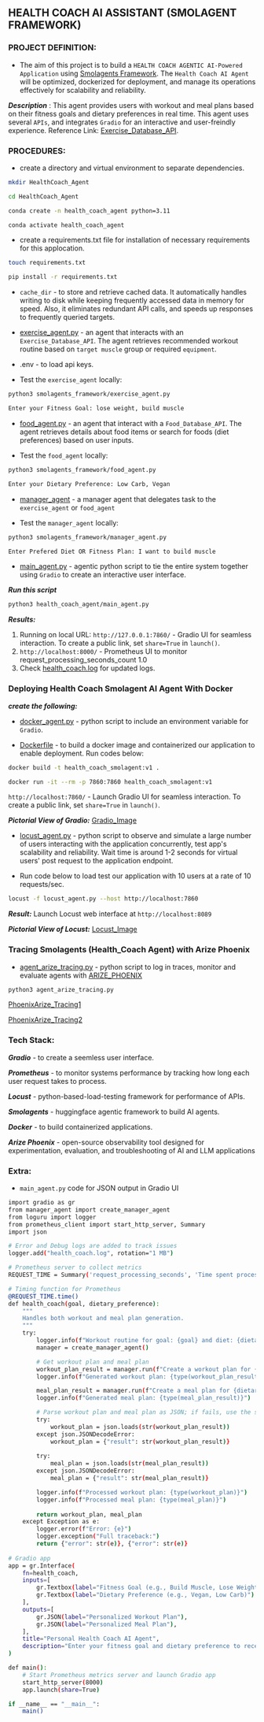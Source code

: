 ## HEALTH COACH AI ASSISTANT (SMOLAGENT FRAMEWORK)

### PROJECT DEFINITION: 

* The aim of this project is to build a ```HEALTH COACH AGENTIC AI-Powered Application``` using [Smolagents Framework](https://huggingface.co/learn/agents-course/unit2/smolagents/introduction). The ```Health Coach AI Agent``` will be optimized, dockerized for deployment, and manage its operations effectively for scalability and reliability.

***Description*** : This agent provides users with workout and meal plans based on their fitness goals and dietary preferences in real time. This agent uses several ```APIs```, and integrates ```Gradio``` for an interactive and user-freindly experience. Reference Link: [Exercise_Database_API](https://exercisedb-api.vercel.app/docs).

### PROCEDURES:

* create a directory and virtual environment to separate dependencies.

```bash
mkdir HealthCoach_Agent

cd HealthCoach_Agent

conda create -n health_coach_agent python=3.11

conda activate health_coach_agent
```

* create a requirements.txt file for installation of necessary requirements for this applocation.

```bash
touch requirements.txt

pip install -r requirements.txt
```

* ```cache_dir``` - to store and retrieve cached data. It automatically handles writing to disk while keeping frequently accessed data in memory for speed. Also, it eliminates redundant API calls, and speeds up responses to frequently queried targets.

* [exercise_agent.py](https://github.com/bluemusk24/HealthCoach_Agent/blob/main/smolagents_framework/exercise_agent.py) - an agent that interacts with an ```Exercise_Database_API```. The agent retrieves recommended workout routine based on ```target muscle``` group or required ```equipment```.

* .env - to load api keys.

* Test the ```exercise_agent``` locally:
```bash
python3 smolagents_framework/exercise_agent.py

Enter your Fitness Goal: lose weight, build muscle
```

* [food_agent.py](https://github.com/bluemusk24/HealthCoach_Agent/blob/main/smolagents_framework/food_agent.py) - an agent that interact with a ```Food_Database_API```. The agent retrieves details about food items or search for foods (diet preferences) based on user inputs.

* Test the ```food_agent``` locally:
```bash
python3 smolagents_framework/food_agent.py

Enter your Dietary Preference: Low Carb, Vegan
```

* [manager_agent](https://github.com/bluemusk24/HealthCoach_Agent/blob/main/smolagents_framework/manager_agent.py) - a manager agent that delegates task to the ```exercise_agent``` or ```food_agent```

* Test the ```manager_agent``` locally:
```bash
python3 smolagents_framework/manager_agent.py

Enter Prefered Diet OR Fitness Plan: I want to build muscle
```

* [main_agent.py](https://github.com/bluemusk24/HealthCoach_Agent/blob/main/smolagents_framework/main_agent.py) - agentic python script to tie the entire system together using ```Gradio``` to create an interactive user interface.

***Run this script***
```bash
python3 health_coach_agent/main_agent.py
```

***Results:***
1. Running on local URL: ```http://127.0.0.1:7860/``` - Gradio UI for seamless interaction. To create a public link, set `share=True` in `launch()`.
2. ```http://localhost:8000/``` - Prometheus UI to monitor request_processing_seconds_count 1.0
3. Check [health_coach.log](https://github.com/bluemusk24/HealthCoach_Agent/blob/main/health_coach.log) for updated logs.

###  Deploying Health Coach Smolagent AI Agent With Docker

***create the following:***

* [docker_agent.py](https://github.com/bluemusk24/HealthCoach_Agent/blob/main/smolagents_framework/docker_agent.py) - python script to include an environment variable for ```Gradio```.

* [Dockerfile](https://github.com/bluemusk24/HealthCoach_Agent/blob/main/smolagents_framework/Dockerfile) - to build a docker image and containerized our application to enable deployment. Run codes below:
```bash
docker build -t health_coach_smolagent:v1 .

docker run -it --rm -p 7860:7860 health_coach_smolagent:v1
```

```http://localhost:7860/``` - Launch Gradio UI for seamless interaction. To create a public link, set `share=True` in `launch()`.

***Pictorial View of Gradio:*** [Gradio_Image](https://github.com/bluemusk24/HealthCoach_Agent/blob/main/smolagents_framework/gradio.jpeg)

* [locust_agent.py](https://github.com/bluemusk24/HealthCoach_Agent/blob/main/smolagents_framework/locust_agent.py) - python script to observe and simulate a large number of users interacting with the application concurrently, test app's scalability and reliability. Wait time is around 1-2 seconds for virtual users' post request to the application endpoint. 

* Run code below to load test our application with 10 users at a rate of 10 requests/sec.

```bash
locust -f locust_agent.py --host http://localhost:7860
```
***Result:*** Launch Locust web interface at ```http://localhost:8089```

***Pictorial View of Locust:*** [Locust_Image](https://github.com/bluemusk24/HealthCoach_Agent/blob/main/smolagents_framework/locust_img.jpeg)

### Tracing Smolagents (Health_Coach Agent) with Arize Phoenix

* [agent_arize_tracing.py](https://github.com/bluemusk24/HealthCoach_Agent/blob/main/smolagents_framework/agent_arize_tracing.py) - python script to log in traces, monitor and evaluate agents with [ARIZE_PHOENIX](https://phoenix.arize.com/)
```bash 
python3 agent_arize_tracing.py
```
[PhoenixArize_Tracing1](https://github.com/bluemusk24/HealthCoach_Agent/blob/main/smolagents_framework/app.phoenix.arize.com.jpeg)

[PhoenixArize_Tracing2](https://github.com/bluemusk24/HealthCoach_Agent/blob/main/smolagents_framework/app.phoenix.arize.jpeg)


### Tech Stack:
***Gradio*** - to create a seemless user interface.

***Prometheus*** - to monitor systems performance by tracking how long each user request takes to process.

***Locust*** - python-based-load-testing framework for performance of APIs.

***Smolagents*** - huggingface agentic framework to build AI agents.

***Docker*** - to build containerized applications.

***Arize Phoenix*** - open-source observability tool designed for experimentation, evaluation, and troubleshooting of AI and LLM applications


### Extra:
* ```main_agent.py``` code for JSON output in Gradio UI

```bash
import gradio as gr
from manager_agent import create_manager_agent
from loguru import logger
from prometheus_client import start_http_server, Summary
import json

# Error and Debug logs are added to track issues
logger.add("health_coach.log", rotation="1 MB")

# Prometheus server to collect metrics
REQUEST_TIME = Summary('request_processing_seconds', 'Time spent processing request')

# Timing function for Prometheus
@REQUEST_TIME.time()  
def health_coach(goal, dietary_preference):
    """
    Handles both workout and meal plan generation.
    """
    try:
        logger.info(f"Workout routine for goal: {goal} and diet: {dietary_preference}")
        manager = create_manager_agent()

        # Get workout plan and meal plan
        workout_plan_result = manager.run(f"Create a workout plan for {goal}")
        logger.info(f"Generated workout plan: {type(workout_plan_result)}")

        meal_plan_result = manager.run(f"Create a meal plan for {dietary_preference}")
        logger.info(f"Generated meal plan: {type(meal_plan_result)}")

        # Parse workout plan and meal plan as JSON; if fails, use the string representation
        try:
            workout_plan = json.loads(str(workout_plan_result))
        except json.JSONDecodeError:
            workout_plan = {"result": str(workout_plan_result)}
            
        try:
            meal_plan = json.loads(str(meal_plan_result))
        except json.JSONDecodeError:
            meal_plan = {"result": str(meal_plan_result)}

        logger.info(f"Processed workout plan: {type(workout_plan)}")
        logger.info(f"Processed meal plan: {type(meal_plan)}")
        
        return workout_plan, meal_plan
    except Exception as e:
        logger.error(f"Error: {e}")
        logger.exception("Full traceback:")
        return {"error": str(e)}, {"error": str(e)}
    
# Gradio app
app = gr.Interface(
    fn=health_coach,
    inputs=[
        gr.Textbox(label="Fitness Goal (e.g., Build Muscle, Lose Weight)"),
        gr.Textbox(label="Dietary Preference (e.g., Vegan, Low Carb)")
    ],
    outputs=[
        gr.JSON(label="Personalized Workout Plan"),
        gr.JSON(label="Personalized Meal Plan"),
    ],
    title="Personal Health Coach AI Agent",
    description="Enter your fitness goal and dietary preference to receive personalized workout and meal plans"
)

def main():
    # Start Prometheus metrics server and launch Gradio app
    start_http_server(8000)   
    app.launch(share=True)     

if __name__ == "__main__":
    main()
```